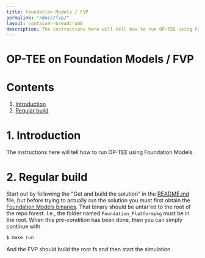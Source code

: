 ```yaml
---
title: Foundation Models / FVP
permalink: "/docs/fvp/"
layout: container-breadcrumb
description: The instructions here will tell how to run OP-TEE using Foundation Models.
---
```


# OP-TEE on Foundation Models / FVP

# Contents
1. [Introduction](#1-introduction)
2. [Regular build](#2-regular-build)

# 1. Introduction
The instructions here will tell how to run OP-TEE using Foundation Models.

# 2. Regular build
Start out by following the "Get and build the solution" in the [README.md] file,
but before trying to actually run the solution you must first obtain the
[Foundation Models binaries]. That binary should be untar'ed to the root of the
repo forest. I.e., the folder named `Foundation_Platformpkg` must be in the root.
When this pre-condition has been done, then you can simply continue with
```bash
$ make run
```
And the FVP should build the root fs and then start the simulation.

[Foundation Models binaries]: https://developer.arm.com/products/system-design/fixed-virtual-platforms
[README.md]: ../../build/
